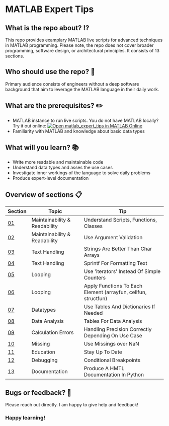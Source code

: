 # MATLAB Expert Tips

## What is the repo about? :interrobang:
This repo provides examplary MATLAB live scripts for advanced techniques in MATLAB programming. Please note, the repo does not cover broader programming, software design, or architectural principles. It consists of 13 sections.

## Who should use the repo? :raising_hand:
Primary audience consists of engineers without a deep software background that aim to leverage the MATLAB language in their daily work.

## What are the prerequisites? :pencil2:
- MATLAB instance to run live scripts. You do not have MATLAB locally? Try it out online: [![Open matlab_expert_tips in MATLAB Online](https://www.mathworks.com/images/responsive/global/open-in-matlab-online.svg)](https://matlab.mathworks.com/open/github/v1?repo=Schoepfloeffel/matlab_expert_tips&file=README.md)
- Familiarity with MATLAB and knowledge about basic data types


## What will you learn? :books:
- Write more readable and maintainable code
- Understand data types and asses the use cases
- Investigate inner workings of the language to solve daily problems
- Produce expert-level documentation

## Overview of sections :clipboard:
| Section | Topic | Tip |
| ------ | ------ | ------ |
| [01](Section01) | Maintainability & Readability | Understand Scripts, Functions, Classes |
| [02](Section02) | Maintainability & Readability | Use Argument Validation |
| [03](Section03) | Text Handling | Strings Are Better Than Char Arrays |
| [04](Section04) | Text Handling | Sprintf For Formatting Text |
| [05](Section05) | Looping | Use 'iterators' Instead Of Simple Counters |
| [06](Section06) | Looping | Apply Functions To Each Element (arrayfun, cellfun, structfun) |
| [07](Section07) | Datatypes | Use Tables And Dictionaries If Needed |
| [08](Section08) | Data Analysis | Tables For Data Analysis |
| [09](Section09) | Calculation Errors | Handling Precision Correctly Depending On Use Case |
| [10](Section10) | Missing | Use Missings over NaN |
| [11](Section11) | Education | Stay Up To Date |
| [12](Section12) | Debugging | Conditional Breakpoints |
| [13](Section13) | Documentation | Produce A HMTL Documentation In Python |


## Bugs or feedback? :bug:
Please reach out directly. I am happy to give help and feedback!

### Happy learning!
